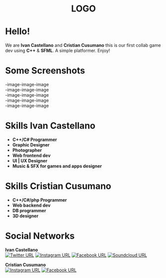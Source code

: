 <p align="center">
<h1 align="center">LOGO</h1>
</p>

# Hello!
We are **Ivan Castellano** and **Cristian Cusumano** this is our first collab game dev using **C++** & **SFML**.
A simple platformer.
Enjoy!

# Some Screenshots
-image-image-image<br>
-image-image-image<br>
-image-image-image<br>
-image-image-image<br>
-image-image-image

# Skills Ivan Castellano
- **C++/C# Programmer**
- **Graphic Designer**
- **Photographer**
- **Web frontend dev**
- **UI | UX Designer**
- **Music & SFX for games and apps designer**

# Skills Cristian Cusumano
- **C++/C#/php Programmer**
- **Web backend dev**
- **DB programmer**
- **3D designer**


# Social Networks 
**Ivan Castellano** <br>
[![Twitter URL](https://img.shields.io/badge/Twitter--cyan.svg?longCache=true&style=flat-square)](https://twitter.com/IvanCaastellano)
[![Instagram URL](https://img.shields.io/badge/Instagram--ff69b4.svg?longCache=true&style=flat-square)](https://www.instagram.com/ivancastellanoo)
[![Facebook URL](https://img.shields.io/badge/Facebook--blue.svg?longCache=true&style=flat-square)](https://www.facebook.com/ivanignaciocastellano)
[![Soundcloud URL](https://img.shields.io/badge/Soundcloud--yellow.svg?longCache=true&style=flat-square)](https://soundcloud.com/justdarsan)

**Cristian Cusumano** <br>
[![Instagram URL](https://img.shields.io/badge/Instagram--ff69b4.svg?longCache=true&style=flat-square)](https://www.instagram.com/cristian_cusumano)
[![Facebook URL](https://img.shields.io/badge/Facebook--blue.svg?longCache=true&style=flat-square)](https://www.facebook.com/cristiancusumano)

